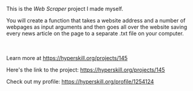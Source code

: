This is the *Web Scraper* project I made myself.


<p>You will create a function that takes a website address and a number of webpages as input arguments and then goes all over the website saving every news article on the page to a separate .txt file on your computer.</p><br/><br/>Learn more at <a href="https://hyperskill.org/projects/145?utm_source=ide&utm_medium=ide&utm_campaign=ide&utm_content=project-card">https://hyperskill.org/projects/145</a>

Here's the link to the project: https://hyperskill.org/projects/145

Check out my profile: https://hyperskill.org/profile/1254124